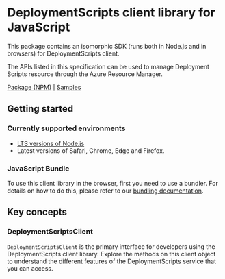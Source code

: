 # DeploymentScripts client library for JavaScript

This package contains an isomorphic SDK (runs both in Node.js and in browsers) for DeploymentScripts client.

The APIs listed in this specification can be used to manage Deployment Scripts resource through the Azure Resource Manager.

[Package (NPM)](https://www.npmjs.com/package/@msinternal/arm-package-deploymentscripts-2019-10-preview) |
[Samples](https://github.com/Azure-Samples/azure-samples-js-management)

## Getting started

### Currently supported environments

- [LTS versions of Node.js](https://nodejs.org/about/releases/)
- Latest versions of Safari, Chrome, Edge and Firefox.





### JavaScript Bundle
To use this client library in the browser, first you need to use a bundler. For details on how to do this, please refer to our [bundling documentation](https://aka.ms/AzureSDKBundling).

## Key concepts

### DeploymentScriptsClient

`DeploymentScriptsClient` is the primary interface for developers using the DeploymentScripts client library. Explore the methods on this client object to understand the different features of the DeploymentScripts service that you can access.

